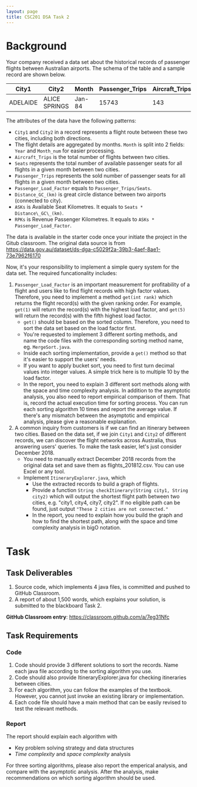 ```yaml
---
layout: page
title: CSC201 DSA Task 2
---
```


# Background

Your company received a data set about the historical records of passenger flights between Australian airports. The schema of the table and a sample record are shown below.

| City1    | City2         | Month  | Passenger_Trips | Aircraft_Trips | Passenger_Load_Factor | Distance_GC_(km) | RPKs     | ASKs     | Seats | Year | Month_num |
| -------- | ------------- | ------ | --------------- | -------------- | --------------------- | ---------------- | -------- | -------- | ----- | ---- | --------- |
| ADELAIDE | ALICE SPRINGS | Jan-84 | 15743           | 143            | 81.8                  | 1316             | 20717788 | 25327369 | 19246 | 1984 | 1         |

The attributes of the data have the following patterns:

*   `City1` and `City2` in a record represents a flight route between these two cities, including both directions.
*   The flight details are aggregated by months. `Month` is split into 2 fields: `Year` and `Month_num` for easier processing.
*   `Aircraft_Trips` is the total number of flights between two cities.
*   `Seats` represents the total number of available passenger seats for all flights in a given month between two cities.
*   `Passenger_Trips` represents the sold number of passenger seats for all flights in a given month between two cities.
*   `Passenger_Load_Factor` equals to `Passenger_Trips/Seats`.
*   `Distance_GC_(km)` is great circle distance between two airports (connected to city).
*   `ASKs` is Available Seat Kilometres. It equals to `Seats * Distance\_GC\_(km)`.
*   `RPKs` is Revenue Passenger Kilometres. It equals to `ASKs * Passenger_Load_Factor`.

The data is available in the starter code once your initiate the project in the Gitub classroom. The original data source is from <https://data.gov.au/dataset/ds-dga-c5029f2a-39b3-4aef-8ae1-73e7962f6170>

Now, it's your responsibility to implement a simple query system for the data set. The required funcationality includes:

1.   `Passenger_Load_Factor` is an important measurement for profitability of a flight and users like to find flight records with high factor values. Therefore, you need to implement a method `get(int rank)` which returns the flight record(s) with the given ranking order. For example, `get(1)` will return the record(s) with the highest load factor, and `get(5)` will return the record(s) with the fifth highest load factor. 
     *   `get()` should be based on the sorted column. Therefore, you need to sort the data set based on the load factor first. 
     *   You're requested to implement 3 different sorting methods, and name the code files with the corresponding sorting method name, eg. `MergeSort.java`. 
     *   Inside each sorting implementation, provide a `get()` method so that it's easier to support the users' needs.
     *   If you want to apply bucket sort, you need to first turn decimal values into integer values. A simple trick here is to multiple 10 by the load factor.
     *   In the report, you need to explain 3 different sort methods along with the space and time complexity analysis. In addition to the asymptotic analysis, you also need to report empirical comparison of them. That is, record the actual execution time for sorting process. You can run each sorting algorithm 10 times and report the average value. If there's any mismatch between the asymptotic and empirical analysis, please give a reasonable explanation.
2.   A common inquiry from customers is if we can find an itinerary between two cities. Based on the data set, if we join `City1` and `City2` of different records, we can discover the flight networks across Australia, thus answering users' queries. To make the task easier, let's just consider December 2018. 
     *   You need to manually extract December 2018 records from the original data set and save them as flights_201812.csv. You can use Excel or any tool.
     *   Implement `ItineraryExplorer.java`, which
         *   Use the extracted records to build a graph of flights.
         *   Provide a function `String checkItinerary(String city1, String city2)` which will output the shortest flight path between two cities, e.g. "city1, city4, city7, city2". If no eligible path can be found, just output `"These 2 cities are not connected."`
         *   In the report, you need to explain how you build the graph and how to find the shortest path, along with the space and time complexity analysis in bigO notation.

# Task

## Task Deliverables

1.   Source code, which implements 4 java files, is committed and pushed to GitHub Classroom.
2.   A report of about 1,500 words, which explains your solution, is submitted to the blackboard Task 2.

**GitHub Classroom entry**: <https://classroom.github.com/a/7eg31Nfc>



## Task Requirements

### Code 

1.   Code should provide 3 different solutions to sort the records. Name each java file according to the sorting algorithm you use. 
2.   Code should also provide ItineraryExplorer.java for checking itineraries between cities.
3.   For each algorithm, you can follow the examples of the textbook. However, you cannot just invoke an existing library or implementation.
4.   Each code file should have a main method that can be easily revised to test the relevant methods.




### Report 

The report should explain each algorithm with

*    Key problem solving strategy and data structures
*   *Time complexity* and *space complexity* analysis

For three sorting algorithms, please also report the emperical analysis, and compare with the asymptotic analysis. After the analysis, make recommendations on which sorting algorithm should be used. 
